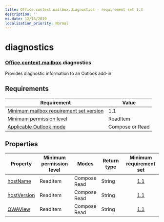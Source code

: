 ```yaml
---
title: Office.context.mailbox.diagnostics - requirement set 1.3
description: ''
ms.date: 12/16/2019
localization_priority: Normal
---
```


# diagnostics

### [Office](office.md)[.context](office.context.md)[.mailbox](office.context.mailbox.md).diagnostics

Provides diagnostic information to an Outlook add-in.

## Requirements

|Requirement| Value|
|---|---|
|[Minimum mailbox requirement set version](../../requirement-sets/outlook-api-requirement-sets.md)| 1.1|
|[Minimum permission level](/outlook/add-ins/understanding-outlook-add-in-permissions)| ReadItem|
|[Applicable Outlook mode](/outlook/add-ins/#extension-points)| Compose or Read|

## Properties

| Property | Minimum<br>permission level | Modes | Return type | Minimum<br>requirement set |
|---|---|---|---|:---:|
| [hostName](/javascript/api/outlook/office.diagnostics?view=outlook-js-1.3#hostname) | ReadItem | Compose<br>Read | String | [1.1](../requirement-set-1.1/outlook-requirement-set-1.1.md) |
| [hostVersion](/javascript/api/outlook/office.diagnostics?view=outlook-js-1.3#hostversion) | ReadItem | Compose<br>Read | String | [1.1](../requirement-set-1.1/outlook-requirement-set-1.1.md) |
| [OWAView](/javascript/api/outlook/office.diagnostics?view=outlook-js-1.3#owaview) | ReadItem | Compose<br>Read | String | [1.1](../requirement-set-1.1/outlook-requirement-set-1.1.md) |
